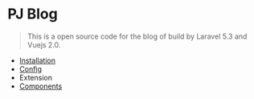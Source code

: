 # PJ Blog

> This is a open source code for the blog of build by Laravel 5.3 and Vuejs 2.0.

* [Installation](/installation.md)
* [Config](/config.md)
* Extension
 * [Components](/components.md)